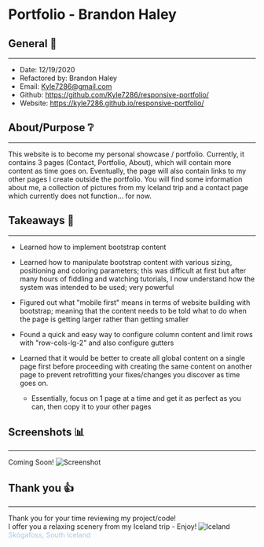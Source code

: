 # Portfolio - Brandon Haley

## General 📖
---
- Date:           12/19/2020
- Refactored by:  Brandon Haley
- Email:          Kyle7286@gmail.com
- Github:         https://github.com/Kyle7286/responsive-portfolio/
- Website:        https://kyle7286.github.io/responsive-portfolio/

## About/Purpose ❔
---
This website is to become my personal showcase / portfolio.  Currently, it contains 3 pages (Contact, Portfolio, About), which will contain more content as time goes on.  Eventually, the page will also contain links to my other pages I create outside the portfolio.  You will find some information about me, a collection of pictures from my Iceland trip and a contact page which currently does not function... for now.

## Takeaways 🥡
--- 
* Learned how to implement bootstrap content

* Learned how to manipulate bootstrap content with various sizing, positioning and coloring parameters; this was difficult at first but after many hours of fiddling and watching tutorials, I now understand how the system was intended to be used; very powerful

* Figured out what "mobile first" means in terms of website building with bootstrap; meaning that the content needs to be told what to do when the page is getting larger rather than getting smaller

* Found a quick and easy way to configure column content and limit rows with "row-cols-lg-2" and also configure gutters

* Learned that it would be better to create all global content on a single page first before proceeding with creating the same content on another page to prevent retrofitting your fixes/changes you discover as time goes on.  
    * Essentially, focus on 1 page at a time and get it as perfect as you can, then copy it to your other pages

## Screenshots 📊
---
Coming Soon! 
![Screenshot](...)



## Thank you 👍 
---
Thank you for your time reviewing my project/code!<br>
I offer you a relaxing scenery from my Iceland trip - Enjoy!
![Iceland](./assets/images/portfolio/DSC_6110.jpg)
<span style="color:#a0c9f0">Skógafoss, South Iceland</span>



